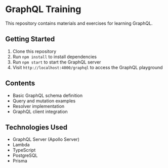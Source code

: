 # GraphQL Training

This repository contains materials and exercises for learning GraphQL.

## Getting Started

1. Clone this repository
2. Run `npm install` to install dependencies
3. Run `npm start` to start the GraphQL server
4. Visit `http://localhost:4000/graphql` to access the GraphQL playground

## Contents

- Basic GraphQL schema definition
- Query and mutation examples
- Resolver implementation
- GraphQL client integration

## Technologies Used

- GraphQL Server (Apollo Server)
- Lambda
- TypeScript
- PostgreSQL
- Prisma
